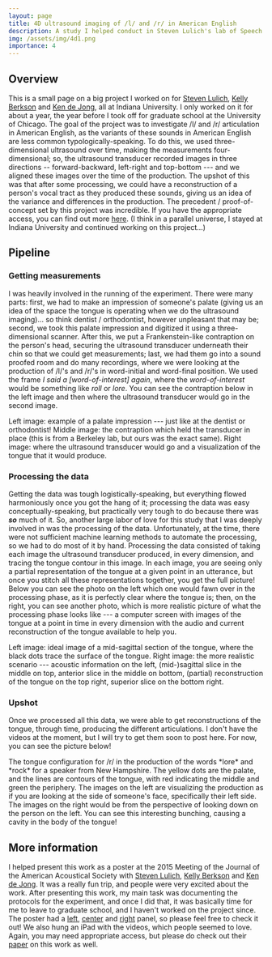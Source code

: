 ```yaml
---
layout: page
title: 4D ultrasound imaging of /l/ and /r/ in American English
description: A study I helped conduct in Steven Lulich's lab of Speech and Hearing Sciences at Indiana University. The work was joint with Kelly Berkson and Ken de Jong in the linguistics department. We looked at production of /l/ and /r/ in American English with time aligned 3D ultrasound.
img: /assets/img/4d1.png
importance: 4
---
```


## Overview

This is a small page on a big project I worked on for [Steven Lulich](https://sphs.indiana.edu/about/faculty/lulich-steven.html), [Kelly Berkson](https://www.kellyberkson.com/) and [Ken de Jong](https://cl.indiana.edu/~kdejong/), all at Indiana University. I only worked on it for about a year, the year before I took off for graduate school at the University of Chicago. The goal of the project was to investigate /l/ and /r/ articulation in American English, as the variants of these sounds in American English are less common typologically-speaking. To do this, we used three-dimensional ultrasound over time, making the measurements four-dimensional; so, the ultrasound transducer recorded images in three directions -- forward-backward, left-right and top-bottom --- and we aligned these images over the time of the production. The upshot of this was that after some processing, we could have a reconstruction of a person's vocal tract as they produced these sounds, giving us an idea of the variance and differences in the production. The precedent / proof-of-concept set by this project was incredible. If you have the appropriate access, you can find out more [here](https://sphs.indiana.edu/research/publications/2019-acquiring-and-visualing.html). (I think in a parallel universe, I stayed at Indiana University and continued working on this project...)

## Pipeline

### Getting measurements

I was heavily involved in the running of the experiment. There were many parts: first, we had to make an impression of someone's palate (giving us an idea of the space the tongue is operating when we do the ultrasound imaging)... so think dentist / orthodontist, however unpleasant that may be; second, we took this palate impression and digitized it using a three-dimensional scanner. After this, we put a Frankenstein-like contraption on the person's head, securing the ultrasound transducer underneath their chin so that we could get measurements; last, we had them go into a sound proofed room and do many recordings, where we were looking at the production of /l/'s and /r/'s in word-initial and word-final position. We used the frame *I said a [word-of-interest] again*, where the *word-of-interest* would be something like *roll* or *lore*. You can see the contraption below in the left image and then where the ultrasound transducer would go in the second image.

<div class="row justify-content-sm-center">
    <div class="col-sm mt-3 mt-md-0">
        <img class="img-fluid rounded z-depth-1" src="{{ '/assets/img/210111_palate.png' | relative_url }}" alt="" title="example image"/>
    </div>
    <div class="col-sm mt-3 mt-md-0">
        <img class="img-fluid rounded z-depth-1" src="{{ '/assets/img/210111_ultrasound-head-contraption.jpg' | relative_url }}" alt="" title="example image"/>
    </div>
    <div class="col-sm mt-3 mt-md-0">
        <img class="img-fluid rounded z-depth-1" src="{{ '/assets/img/4d2.png' | relative_url }}" alt="" title="example image"/>
    </div>
</div>
<div class="caption">
    Left image: example of a palate impression --- just like at the dentist or orthodontist! Middle image: the contraption which held the transducer in place (this is from a Berkeley lab, but ours was the exact same). Right image: where the ultrasound transducer would go and a visualization of the tongue that it would produce.
</div>

### Processing the data

Getting the data was tough logistically-speaking, but everything flowed harmoniously once you got the hang of it; processing the data was easy conceptually-speaking, but practically very tough to do because there was ***so*** much of it. So, another large labor of love for this study that I was deeply involved in was the processing of the data. Unfortunately, at the time, there were not sufficient machine learning methods to automate the processing, so we had to do most of it by hand. Processing the data consisted of taking each image the ultrasound transducer produced, in every dimension, and tracing the tongue contour in this image. In each image, you are seeing only a partial representation of the tongue at a given point in an utterance, but once you stitch all these representations together, you get the full picture! Below you can see the photo on the left which one would fawn over in the processing phase, as it is perfectly clear where the tongue is; then, on the right, you can see another photo, which is more realistic picture of what the processing phase looks like --- a computer screen with images of the tongue at a point in time in every dimension with the audio and current reconstruction of the tongue available to help you.

<div class="row justify-content-sm-center">
    <div class="col-sm-6 mt-3 mt-md-0">
        <img class="img-fluid rounded z-depth-1" src="{{ '/assets/img/210111_ultrasound-tongue.png' | relative_url }}" alt="" title="example image"/>
    </div>
    <div class="col-sm-6 mt-3 mt-md-0">
        <img class="img-fluid rounded z-depth-1" src="{{ '/assets/img/210111_ultrasound-processing.jpg' | relative_url }}" alt="" title="example image"/>
    </div>
</div>
<div class="caption">
    Left image: ideal image of a mid-sagittal section of the tongue, where the black dots trace the surface of the tongue. Right image: the more realistic scenario --- acoustic information on the left, (mid-)sagittal slice in the middle on top, anterior slice in the middle on bottom, (partial) reconstruction of the tongue on the top right, superior slice on the bottom right.
</div>


### Upshot

Once we processed all this data, we were able to get reconstructions of the tongue, through time, producing the different articulations. I don't have the videos at the moment, but I will try to get them soon to post here. For now, you can see the picture below! 

<div class="row justify-content-md-center">
        <img class="img-fluid rounded z-depth-1" src="{{ '/assets/img/4d1.png' | relative_url }}" alt="" title="example image"/>
</div>
<div class="caption">
    The tongue configuration for /r/ in the production of the words *lore* and *rock* for a speaker from New Hampshire. The yellow dots are the palate, and the lines are contours of the tongue, with red indicating the middle and green the periphery. The images on the left are visualizing the production as if you are looking at the side of someone's face, specifically their left side. The images on the right would be from the perspective of looking down on the person on the left. You can see this interesting bunching, causing a cavity in the body of the tongue!
</div>


## More information

I helped present this work as a poster at the 2015 Meeting of the Journal of the American Acoustical Society with [Steven Lulich](https://sphs.indiana.edu/about/faculty/lulich-steven.html), [Kelly Berkson](https://www.kellyberkson.com/) and [Ken de Jong](https://cl.indiana.edu/~kdejong/). It was a really fun trip, and people were very excited about the work. After presenting this work, my main task was documenting the protocols for the experiment, and once I did that, it was basically time for me to leave to graduate school, and I haven't worked on the project since. The poster had a <a href= "{{ '/assets/pdf/leftpanelASAposter.pdf' | relative_url }}">left</a>, <a href= "{{ '/assets/pdf/centerpanelASAposter.pdf' | relative_url }}">center</a> and <a href= "{{ '/assets/pdf/rightpanelASAposter.pdf' | relative_url }}">right</a> panel, so please feel free to check it out! We also hung an iPad with the videos, which people seemed to love. Again, you may need appropriate access, but please do check out their [paper](https://sphs.indiana.edu/research/publications/2019-acquiring-and-visualing.html) on this work as well.